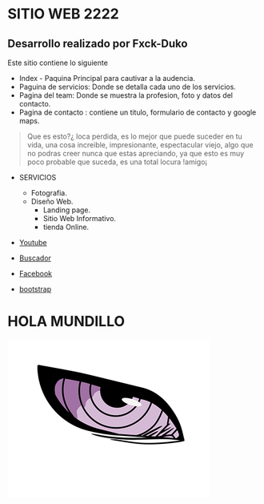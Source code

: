 # SITIO WEB 2222
## Desarrollo realizado por Fxck-Duko
Este sitio contiene lo siguiente 
- Index - Paquina Principal para cautivar a la audencia.
- Paguina de servicios: Donde se detalla cada uno de los servicios.
- Pagina del team: Donde se muestra la profesion, foto y datos del contacto.
- Pagina de contacto : contiene un titulo, formulario de contacto y google maps.

> Que es esto?¿ loca perdida, es lo mejor que puede suceder en tu vida, una cosa increible, impresionante, espectacular viejo, algo que no podras creer nunca que estas apreciando, ya que esto es muy poco probable que suceda, es una total locura !amigo¡


* SERVICIOS
    * Fotografia.
    * Diseño Web.
        * Landing page.
        * Sitio Web Informativo.
        * tienda Online.

* [Youtube](https://www.youtube.com)
* [Buscador](https://www.google.co.ve/?hl=es)
* [Facebook](https://www.facebook.com/?locale=es_LA)
* [bootstrap](https://getbootstrap.com)

<h1> HOLA MUNDILLO </h1>

![rinnegan](assets/images/rinnegan.jpg)